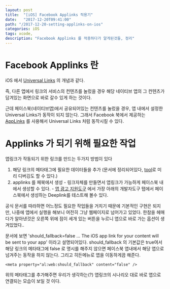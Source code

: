 ```yaml
---
layout: post
title:  "[iOS] Facebook Applinks 적용기"
date:   "2017-12-20T09:41:00"
path: "/2017-12-20-setting-applinks-on-ios"
categories: iOS
tags: xcode, 
description: "Facebook Applinks 를 적용하다가 알게된것들, 정리"
---
```


# Facebook Applinks 란
  iOS 에서 [Universal Links](https://developer.apple.com/library/content/documentation/General/Conceptual/AppSearch/UniversalLinks.html) 의 개념과 같다. 
  
  즉, 다른 앱에서 링크의 서비스의 컨텐츠를 눌렀을 경우 해당 네이티브 앱의 그 컨텐츠가 담겨있는 화면으로 바로 갈수 있게 하는 것이다. 
  
  근데 페이스북(네이티브앱)에서 공유되어있는 컨텐츠를 눌렀을 경우, 앱 내에서 설정한 Universal Links가 동작이 되지 않는다. 그래서 Facebook 북에서 제공하는 [AppLinks](https://developers.facebook.com/docs/applinks/overview) 를 사용해서 Universal Links 처럼 동작시킬 수 있다.   

# Applinks 가 되기 위해 필요한 작업
  
  앱링크가 작동되기 위한 링크를 만드는 두가지 방법이 있다
  
  1. 해당 링크의 메타태그에 필요한 데이터들을 추가 (문서에 정리되어있다, [tool](https://developers.facebook.com/tools/debug/og/object/)로 미리 디버깅도 할 수 있다.)
  2. applinks 를 페북에서 생성
    - 링크자체를 만들면서 앱링크가 가능하게 페이스북 내에서 생성할 수 있다.
    - [앱 광고 지원도구](https://developers.facebook.com/tools/app-ads-helper) 에서 가장 아래의 개발자도구 탭에서 페이스북에서 생성하는 Deeplink를 테스트해 볼수 있다.

  공식 문서를 따라하면 어느정도 필요한 작업들을 거치기 때문에 기본적인 구현은 되지만, 나중에 앱에서 실행을 해보니 여전히 그냥 웹페이지로 넘어가고 있었다. 한참을 헤매다가 알아낸것은 오른쪽 위에 점이 세개 있는 버튼을 누르니 앱으로 바로 가는 옵션이 생겨있었다..

  문서에 보면 'should_fallback=false ... The iOS app link for your content will be sent to your app' 이라고 설명되어있다. should_fallback 의 기본값은 true여서 해당 링크의 메타태그에 false 로 명시를 해주지 않으면 페이스북 앱내에서 해당 앱으로 넘겨주는 동작을 하지 않는다. 그리고 히든메뉴로 앱을 이동하게끔 해준다.

  ```<meta property="al:web:should_fallback" content="false" />``` 

  위의 메타태그를 추가해주면 우리가 생각하는(?) 앱링크의 시나리오 대로 바로 앱으로 연결되는 모습이 보일 것 이다.
